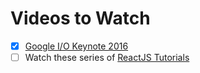 # Videos to Watch

- [x] [Google I/O Keynote 2016](https://www.youtube.com/watch?v=862r3XS2YB0)
- [ ] Watch these series of [ReactJS Tutorials](https://www.youtube.com/playlist?list=PLoYCgNOIyGABj2GQSlDRjgvXtqfDxKm5b)
